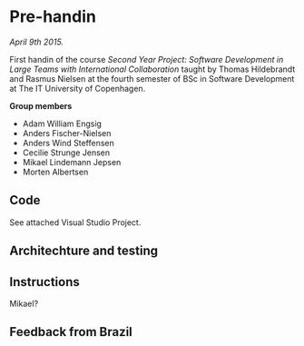 # Pre-handin

*April 9th 2015.*

First handin of the course *Second Year Project: Software Development in Large Teams with International Collaboration* taught by Thomas Hildebrandt and Rasmus Nielsen at the fourth semester of BSc in Software Development at The IT University of Copenhagen. 

**Group members**

- Adam William Engsig
- Anders Fischer-Nielsen
- Anders Wind Steffensen
- Cecilie Strunge Jensen
- Mikael Lindemann Jepsen
- Morten Albertsen

## Code
See attached Visual Studio Project.

## Architechture and testing

## Instructions
Mikael?

## Feedback from Brazil 